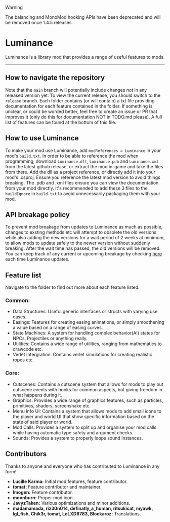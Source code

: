 > [!WARNING]
> The balancing and MonoMod hooking APIs have been deprecated and will be removed once 1.4.5 releases.

# Luminance

Luminance is a library mod that provides a range of useful features to mods.

---

## How to navigate the repository

Note that the `main` branch will potentially include changes *not* in any released version yet. To view the current release, you should switch to the `release` branch. Each folder contains (or will contain) a txt file providing documentation for each feature contained in the folder. If something is unclear, or could be worded better, feel free to create an issue or PR that improves it (only do this for documentation NOT in TODO.md please). A full list of features can be found at the bottom of this file.

## How to use Luminance

To make your mod use Luminance, add `modReferences = Luminance` in your mod's `build.txt`. In order to be able to reference the mod when programming, download `Luminance.dll`, `Luminance.pdb` and `Luminance.xml` from the latest github release, or extract the mod in-game and take the files from there. Add the dll as a project reference, or directly add it into your mod's .csproj. Ensure you reference the latest mod version to avoid things breaking. The .pdb and .xml files ensure you can view the documentation from your mod directly. It's recommended to add these 3 files to the `buildIgnore` in `build.txt` to avoid unnecessarily packaging them with your mod.

## API breakage policy

To prevent mod breakage from updates to Luminance as much as possible, changes to exsting methods etc will attempt to obsolete the old versions while also adding the new versions for a wait period of 2 weeks at minimum, to allow mods to update safely to the newer version without suddenly breaking. After the wait time has passed, the old versions will be removed.
You can keep track of any current or upcoming breakage by checking [here](https://github.com/DominicKarma/Luminance/blob/main/CHANGELOGS.md) each time Luminance updates.

## Feature list

Navigate to the folder to find out more about each feature listed.

### Common:

- Data Structures: Useful generic interfaces or structs with varying use cases.
- Easings: Features for creating easing animations, or simply smoothening a value based on a range of easing curves.
- State Machines: A system for handling complex behavior(AI) states for NPCs, Projectiles or anything really.
- Utilities: Contains a wide range of utilities, ranging from mathematics to drawcode etc.
- Verlet Intergration: Contains verlet simulations for creating realistic ropes etc.

### Core:

- Cutscenes: Contains a cutscene system that allows for mods to play out cutscene events with hooks for common aspects, but giving freedom in what happens during it.
- Graphics: Provides a wide range of graphics features, such as particles, primitives, shaders, screenshake etc.
- Menu Info UI: Contains a system that allows mods to add small icons to the player and world UI that show specific information based on the state of said player or world.
- Mod Calls: Provides a system to split up and organise your mod calls while having automatic type safety and argument checks.
- Sounds: Provides a system to properly loops sound instances.

## Contributors

Thanks to anyone and everyone who has contributed to Luminance in any form!

- **Lucille Karma:** Initial mod features, feature contributor.
- **tomat:** Feature contributor and maintainer.
- **Imogen:** Feature contributor.
- **moonburn:** Proper mod icon.
- **JavyzTaken:** Various optimizations and minor additions.
- **madamamada, riz30n014, definatly_a_human, ritsukicat, myawk, lgl_fish, Chik3r, tomat, LoLXD8783, Blockaroz:** Translations.
